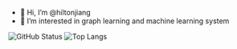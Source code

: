 - 👋 Hi, I’m @hiltonjiang
- 👀 I’m interested in graph learning and machine learning system

![GitHub Status](https://github-readme-stats.vercel.app/api?username=hiltonjiang) ![Top Langs](https://github-readme-stats.vercel.app/api/top-langs?username=hiltonjiang&layout=compact)


<!---
- 🌱 I’m currently learning ...
- 💞️ I’m looking to collaborate on ...
- 📫 How to reach me ...


hiltonjiang/hiltonjiang is a ✨ special ✨ repository because its `README.md` (this file) appears on your GitHub profile.
You can click the Preview link to take a look at your changes.
--->
